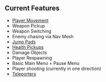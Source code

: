
## Current Features ##

- [Player Movement](./features/playermovement.md)
- Weapon Pickup
- Weapon Switching
- Enemy chasing via Nav Mesh
- [Jump Pads](./features/jumppads.md)
- [Health Pickups](./features/healthpickup.md)
- Damage Objects
- Player Respawning
- Basic Main Menu + Pause Menu
- Player shooting (currently in one direction)
- [Teleporters](./features/teleporters.md)
